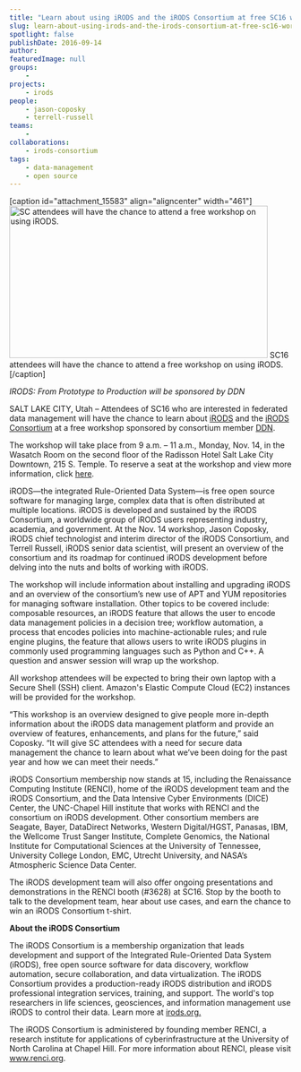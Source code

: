 ```yaml
---
title: "Learn about using iRODS and the iRODS Consortium at free SC16 workshop"
slug: learn-about-using-irods-and-the-irods-consortium-at-free-sc16-workshop
spotlight: false
publishDate: 2016-09-14
author: 
featuredImage: null
groups:
    - 
projects:
    - irods
people:
    - jason-coposky
    - terrell-russell
teams: 
    - 
collaborations:
    - irods-consortium
tags:
    - data-management
    - open source
---
```

[caption id="attachment_15583" align="aligncenter" width="461"]<a href="http://renci.org/wp-content/uploads/2016/09/iRODS-small.jpg"><img class="wp-image-15583 size-full" src="http://renci.org/wp-content/uploads/2016/09/iRODS-small.jpg" alt="SC attendees will have the chance to attend a free workshop on using iRODS." width="461" height="272" /></a> SC16 attendees will have the chance to attend a free workshop on using iRODS.[/caption]

<em>IRODS: From Prototype to Production will be sponsored by DDN</em>

SALT LAKE CITY, Utah – Attendees of SC16 who are interested in federated data management will have the chance to learn about <a href="http://www.irods.org">iRODS</a> and the <a href="http://irods.org/consortium/">iRODS Consortium</a> at a free workshop sponsored by consortium member <a href="http://www.ddn.com/products/">DDN</a>.<!--more-->

The workshop will take place from 9 a.m. – 11 a.m., Monday, Nov. 14, in the Wasatch Room on the second floor of the Radisson Hotel Salt Lake City Downtown, 215 S. Temple. To reserve a seat at the workshop and view more information, click <a href="http://irods.org/sc16/">here</a>.

iRODS—the integrated Rule-Oriented Data System—is free open source software for managing large, complex data that is often distributed at multiple locations. iRODS is developed and sustained by the iRODS Consortium, a worldwide group of iRODS users representing industry, academia, and government. At the Nov. 14 workshop, Jason Coposky, iRODS chief technologist and interim director of the iRODS Consortium, and Terrell Russell, iRODS senior data scientist, will present an overview of the consortium and its roadmap for continued iRODS development before delving into the nuts and bolts of working with iRODS.

The workshop will include information about installing and upgrading iRODS and an overview of the consortium’s new use of APT and YUM repositories for managing software installation. Other topics to be covered include: composable resources, an iRODS feature that allows the user to encode data management policies in a decision tree; workflow automation, a process that encodes policies into machine-actionable rules; and rule engine plugins, the feature that allows users to write iRODS plugins in commonly used programming languages such as Python and C++. A question and answer session will wrap up the workshop.

All workshop attendees will be expected to bring their own laptop with a Secure Shell (SSH) client. Amazon's Elastic Compute Cloud (EC2) instances will be provided for the workshop.

“This workshop is an overview designed to give people more in-depth information about the iRODS data management platform and provide an overview of features, enhancements, and plans for the future,” said Coposky. “It will give SC attendees with a need for secure data management the chance to learn about what we’ve been doing for the past year and how we can meet their needs.”

iRODS Consortium membership now stands at 15, including the Renaissance Computing Institute (RENCI), home of the iRODS development team and the iRODS Consortium, and the Data Intensive Cyber Environments (DICE) Center, the UNC-Chapel Hill institute that works with RENCI and the consortium on iRODS development. Other consortium members are Seagate, Bayer, DataDirect Networks, Western Digital/HGST, Panasas, IBM, the Wellcome Trust Sanger Institute, Complete Genomics, the National Institute for Computational Sciences at the University of Tennessee, University College London, EMC, Utrecht University, and NASA’s Atmospheric Science Data Center.

The iRODS development team will also offer ongoing presentations and demonstrations in the RENCI booth (#3628) at SC16. Stop by the booth to talk to the development team, hear about use cases, and earn the chance to win an iRODS Consortium t-shirt.

<strong>About the iRODS Consortium</strong>

The iRODS Consortium is a membership organization that leads development and support of the Integrated Rule-Oriented Data System (iRODS), free open source software for data discovery, workflow automation, secure collaboration, and data virtualization. The iRODS Consortium provides a production-ready iRODS distribution and iRODS professional integration services, training, and support. The world's top researchers in life sciences, geosciences, and information management use iRODS to control their data. Learn more at <a href="http://irods.org/">irods.org.</a>

The iRODS Consortium is administered by founding member RENCI, a research institute for applications of cyberinfrastructure at the University of North Carolina at Chapel Hill. For more information about RENCI, please visit <a href="http://www.renci.org">www.renci.org</a>.
